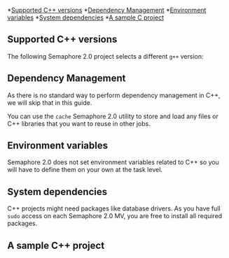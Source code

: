 
*[Supported C++ versions](#supported-c++-versions)
*[Dependency Management](#dependency-management)
*[Environment variables](#environment-variables)
*[System dependencies](#system-dependencies)
*[A sample C project](#a-sample-c-project)


## Supported C++ versions

The following Semaphore 2.0 project selects a different `g++` version:


## Dependency Management

As there is no standard way to perform dependency management in C++, we will
skip that in this guide.

You can use the `cache` Semaphore 2.0 utility to store and load any files or
C++ libraries that you want to reuse in other jobs.

## Environment variables

Semaphore 2.0 does not set environment variables related to C++ so you will
have to define them on your own at the task level.

## System dependencies

C++ projects might need packages like database drivers. As you have full `sudo`
access on each Semaphore 2.0 MV, you are free to install all required packages.

## A sample C++ project

